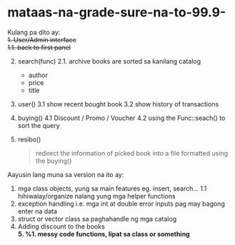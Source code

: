 # mataas-na-grade-sure-na-to-99.9-

Kulang pa dito ay: <br />
 <s>1. User/Admin interface</s>  
 <s> 1.1. back to first panel</s>
  
 2. search(func)
  2.1. archive books are sorted sa kanilang catalog
       - author
       - price
       - title
       
 3. user()
    3.1 show recent bought book
    3.2 show history of transactions
    
 4. buying()
    4.1 Discount / Promo / Voucher
    4.2 using the Func::seach() to sort the query
    
 5. resibo()
    > redirect the information of picked book into a file
    > formatted using the buying()
 
Aayusin lang muna sa version na ito ay:
 1. mga class objects, yung sa main features eg. insert, search...
    1.1 hihiwalay/organize nalang yung mga helper functions
 2. exception handling 
    i.e. mga int at double error inputs pag may bagong enter na data
 3. struct or vector class sa paghahandle ng mga catalog
 4. Adding discount to the books </br>
 <strong>5. %1. messy code functions, lipat sa class or something</strong>
